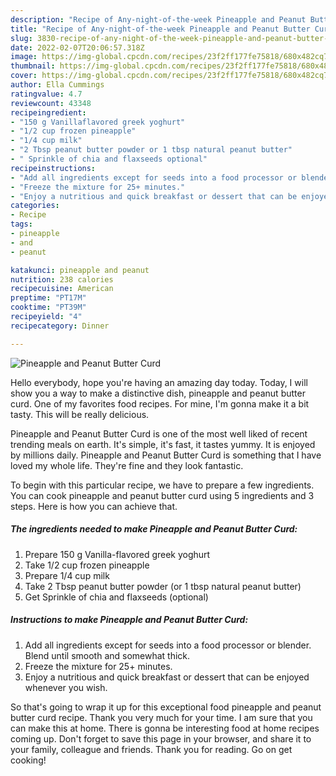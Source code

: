 ```yaml
---
description: "Recipe of Any-night-of-the-week Pineapple and Peanut Butter Curd"
title: "Recipe of Any-night-of-the-week Pineapple and Peanut Butter Curd"
slug: 3830-recipe-of-any-night-of-the-week-pineapple-and-peanut-butter-curd
date: 2022-02-07T20:06:57.318Z
image: https://img-global.cpcdn.com/recipes/23f2ff177fe75818/680x482cq70/pineapple-and-peanut-butter-curd-recipe-main-photo.jpg
thumbnail: https://img-global.cpcdn.com/recipes/23f2ff177fe75818/680x482cq70/pineapple-and-peanut-butter-curd-recipe-main-photo.jpg
cover: https://img-global.cpcdn.com/recipes/23f2ff177fe75818/680x482cq70/pineapple-and-peanut-butter-curd-recipe-main-photo.jpg
author: Ella Cummings
ratingvalue: 4.7
reviewcount: 43348
recipeingredient:
- "150 g Vanillaflavored greek yoghurt"
- "1/2 cup frozen pineapple"
- "1/4 cup milk"
- "2 Tbsp peanut butter powder or 1 tbsp natural peanut butter"
- " Sprinkle of chia and flaxseeds optional"
recipeinstructions:
- "Add all ingredients except for seeds into a food processor or blender. Blend until smooth and somewhat thick."
- "Freeze the mixture for 25+ minutes."
- "Enjoy a nutritious and quick breakfast or dessert that can be enjoyed whenever you wish."
categories:
- Recipe
tags:
- pineapple
- and
- peanut

katakunci: pineapple and peanut 
nutrition: 238 calories
recipecuisine: American
preptime: "PT17M"
cooktime: "PT39M"
recipeyield: "4"
recipecategory: Dinner

---
```



![Pineapple and Peanut Butter Curd](https://img-global.cpcdn.com/recipes/23f2ff177fe75818/680x482cq70/pineapple-and-peanut-butter-curd-recipe-main-photo.jpg)

Hello everybody, hope you're having an amazing day today. Today, I will show you a way to make a distinctive dish, pineapple and peanut butter curd. One of my favorites food recipes. For mine, I'm gonna make it a bit tasty. This will be really delicious.

Pineapple and Peanut Butter Curd is one of the most well liked of recent trending meals on earth. It's simple, it's fast, it tastes yummy. It is enjoyed by millions daily. Pineapple and Peanut Butter Curd is something that I have loved my whole life. They're fine and they look fantastic.




To begin with this particular recipe, we have to prepare a few ingredients. You can cook pineapple and peanut butter curd using 5 ingredients and 3 steps. Here is how you can achieve that.

<!--inarticleads1-->

##### The ingredients needed to make Pineapple and Peanut Butter Curd:

1. Prepare 150 g Vanilla-flavored greek yoghurt
1. Take 1/2 cup frozen pineapple
1. Prepare 1/4 cup milk
1. Take 2 Tbsp peanut butter powder (or 1 tbsp natural peanut butter)
1. Get  Sprinkle of chia and flaxseeds (optional)




<!--inarticleads2-->

##### Instructions to make Pineapple and Peanut Butter Curd:

1. Add all ingredients except for seeds into a food processor or blender. Blend until smooth and somewhat thick.
1. Freeze the mixture for 25+ minutes.
1. Enjoy a nutritious and quick breakfast or dessert that can be enjoyed whenever you wish.




So that's going to wrap it up for this exceptional food pineapple and peanut butter curd recipe. Thank you very much for your time. I am sure that you can make this at home. There is gonna be interesting food at home recipes coming up. Don't forget to save this page in your browser, and share it to your family, colleague and friends. Thank you for reading. Go on get cooking!
